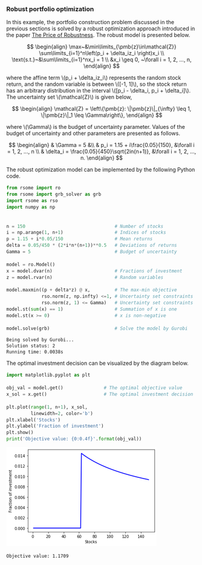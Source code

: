 <script src="https://cdn.mathjax.org/mathjax/latest/MathJax.js?config=TeX-AMS-MML_HTMLorMML" type="text/javascript"></script>

### Robust portfolio optimization

In this example, the portfolio construction problem discussed in the previous sections is solved by a robust optimization approach introduced in the paper [The Price of Robustness](https://www.researchgate.net/publication/220244391_The_Price_of_Robustness). The robust model is presented below.

$$
\begin{align}
\max~&\min\limits_{\pmb{z}\in\mathcal{Z}} \sum\limits_{i=1}^n\left(p_i + \delta_iz_i \right)x_i \\
\text{s.t.}~&\sum\limits_{i=1}^nx_i = 1 \\
&x_i \geq 0, ~\forall i = 1, 2, ..., n,
\end{align}
$$

where the affine term \\(p_i + \delta_iz_i\\) represents the random stock return, and the random variable is between \\([-1, 1]\\), so the stock return has an arbitrary distribution in the interval \\([p_i - \delta_i, p_i + \delta_i]\\). The uncertainty set \\(\mathcal{Z}\\) is given below,

$$
\begin{align}
\mathcal{Z} = \left\{\pmb{z}: \|\pmb{z}\|_{\infty} \leq 1, \|\pmb{z}\|_1 \leq \Gamma\right\},
\end{align}
$$

where \\(\Gamma\\) is the budget of uncertainty parameter. Values of the budget of uncertainty and other parameters are presented as follows.

$$
\begin{align}
& \Gamma = 5 &\\
& p_i = 1.15 + i\frac{0.05}{150}, &\forall i = 1, 2, ..., n \\
& \delta_i = \frac{0.05}{450}\sqrt{2in(n+1)}, &\forall i = 1, 2, ..., n.
\end{align}
$$

The robust optimization model can be implemented by the following Python code.


```python
from rsome import ro
from rsome import grb_solver as grb
import rsome as rso
import numpy as np


n = 150                                 # Number of stocks
i = np.arange(1, n+1)                   # Indices of stocks
p = 1.15 + i*0.05/150                   # Mean returns
delta = 0.05/450 * (2*i*n*(n+1))**0.5   # Deviations of returns
Gamma = 5                               # Budget of uncertainty

model = ro.Model()              
x = model.dvar(n)                       # Fractions of investment
z = model.rvar(n)                       # Random variables

model.maxmin((p + delta*z) @ x,         # The max-min objective
             rso.norm(z, np.infty) <=1, # Uncertainty set constraints
             rso.norm(z, 1) <= Gamma)   # Uncertainty set constraints
model.st(sum(x) == 1)                   # Summation of x is one
model.st(x >= 0)                        # x is non-negative

model.solve(grb)                        # Solve the model by Gurobi
```

    Being solved by Gurobi...
    Solution status: 2
    Running time: 0.0038s


The optimal investment decision can be visualized by the diagram below.


```python
import matplotlib.pyplot as plt

obj_val = model.get()               # The optimal objective value
x_sol = x.get()                     # The optimal investment decision

plt.plot(range(1, n+1), x_sol,
         linewidth=2, color='b')
plt.xlabel('Stocks')
plt.ylabel('Fraction of investment')
plt.show()
print('Objective value: {0:0.4f}'.format(obj_val))
```


![png](example_ro.png)


    Objective value: 1.1709
